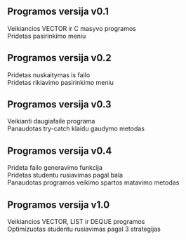 ## Programos versija v0.1
Veikiancios VECTOR ir C masyvo programos\
Pridetas pasirinkimo meniu
## Programos versija v0.2
Pridetas nuskaitymas is failo\
Pridetas rikiavimo pasirinkimo meniu
## Programos versija v0.3
Veikianti daugiafaile programa\
Panaudotas try-catch klaidu gaudymo metodas
## Programos versija v0.4
Prideta failo generavimo funkcija\
Pridetas studentu rusiavimas pagal bala\
Panaudotas programos veikimo spartos matavimo metodas
## Programos versija v1.0
Veikiancios VECTOR, LIST ir DEQUE programos\
Optimizuotas studentu rusiavimas pagal 3 strategijas
